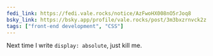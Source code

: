 ```yaml
---
fedi_link: https://fedi.vale.rocks/notice/AzFwoHX008nO5rJoq8
bsky_link: https://bsky.app/profile/vale.rocks/post/3m3bxzrnvck2z
tags: ["front-end development", "CSS"]
---
```


Next time I write `display: absolute`, just kill me.
